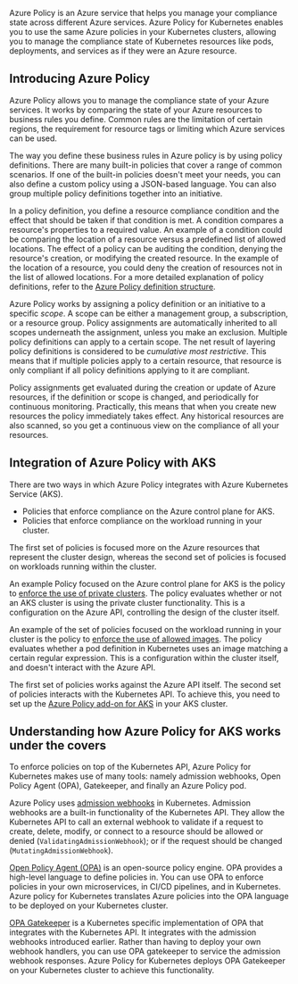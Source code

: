 Azure Policy is an Azure service that helps you manage your compliance state across different Azure services. Azure Policy for Kubernetes enables you to use the same Azure policies in your Kubernetes clusters, allowing you to manage the compliance state of Kubernetes resources like pods, deployments, and services as if they were an Azure resource.

## Introducing Azure Policy

Azure Policy allows you to manage the compliance state of your Azure services. It works by comparing the state of your Azure resources to business rules you define. Common rules are the limitation of certain regions, the requirement for resource tags or limiting which Azure services can be used.

The way you define these business rules in Azure policy is by using policy definitions. There are many built-in policies that cover a range of common scenarios. If one of the built-in policies doesn't meet your needs, you can also define a custom policy using a JSON-based language. You can also group multiple policy definitions together into an initiative.

In a policy definition, you define a resource compliance condition and the effect that should be taken if that condition is met. A condition compares a resource's properties to a required value. An example of a condition could be comparing the location of a resource versus a predefined list of allowed locations. The effect of a policy can be auditing the condition, denying the resource's creation, or modifying the created resource. In the example of the location of a resource, you could deny the creation of resources not in the list of allowed locations. For a more detailed explanation of policy definitions, refer to the [Azure Policy definition structure](/azure/governance/policy/concepts/definition-structure).

Azure Policy works by assigning a policy definition or an initiative to a specific *scope*. A scope can be either a management group, a subscription, or a resource group. Policy assignments are automatically inherited to all scopes underneath the assignment, unless you make an exclusion. Multiple policy definitions can apply to a certain scope. The net result of layering policy definitions is considered to be *cumulative most restrictive*. This means that if multiple policies apply to a certain resource, that resource is only compliant if all policy definitions applying to it are compliant.

Policy assignments get evaluated during the creation or update of Azure resources, if the definition or scope is changed, and periodically for continuous monitoring. Practically, this means that when you create new resources the policy immediately takes effect. Any historical resources are also scanned, so you get a continuous view on the compliance of all your resources.

## Integration of Azure Policy with AKS

There are two ways in which Azure Policy integrates with Azure Kubernetes Service (AKS).

- Policies that enforce compliance on the Azure control plane for AKS.
- Policies that enforce compliance on the workload running in your cluster.

The first set of policies is focused more on the Azure resources that represent the cluster design, whereas the second set of policies is focused on workloads running within the cluster.

An example Policy focused on the Azure control plane for AKS is the policy to [enforce the use of private clusters](https://github.com/Azure/azure-policy/blob/master/built-in-policies/policyDefinitions/Kubernetes/AKS_PrivateCluster_Deny.json). The policy evaluates whether or not an AKS cluster is using the private cluster functionality. This is a configuration on the Azure API, controlling the design of the cluster itself.

An example of the set of policies focused on the workload running in your cluster is the policy to [enforce the use of allowed images](https://github.com/Azure/azure-policy/blob/master/built-in-policies/policyDefinitions/Kubernetes/ContainerAllowedImages.json). The policy evaluates whether a pod definition in Kubernetes uses an image matching a certain regular expression. This is a configuration within the cluster itself, and doesn't interact with the Azure API.

The first set of policies works against the Azure API itself. The second set of policies interacts with the Kubernetes API. To achieve this, you need to set up the [Azure Policy add-on for AKS](/azure/aks/use-azure-policy) in your AKS cluster.

## Understanding how Azure Policy for AKS works under the covers

To enforce policies on top of the Kubernetes API, Azure Policy for Kubernetes makes use of many tools: namely admission webhooks, Open Policy Agent (OPA), Gatekeeper, and finally an Azure Policy pod.

Azure Policy uses [admission webhooks](https://kubernetes.io/docs/reference/access-authn-authz/extensible-admission-controllers/) in Kubernetes. Admission webhooks are a built-in functionality of the Kubernetes API. They allow the Kubernetes API to call an external webhook to validate if a request to create, delete, modify, or connect to a resource should be allowed or denied (`ValidatingAdmissionWebhook`); or if the request should be changed (`MutatingAdmissionWebhook`).

[Open Policy Agent (OPA)](https://www.openpolicyagent.org/) is an open-source policy engine. OPA provides a high-level language to define policies in. You can use OPA to enforce policies in your own microservices, in CI/CD pipelines, and in Kubernetes. Azure policy for Kubernetes translates Azure policies into the OPA language to be deployed on your Kubernetes cluster.

[OPA Gatekeeper](https://www.openpolicyagent.org/docs/latest/kubernetes-introduction/) is a Kubernetes specific implementation of OPA that integrates with the Kubernetes API. It integrates with the admission webhooks introduced earlier. Rather than having to deploy your own webhook handlers, you can use OPA gatekeeper to service the admission webhook responses. Azure Policy for Kubernetes deploys OPA Gatekeeper on your Kubernetes cluster to achieve this functionality.

